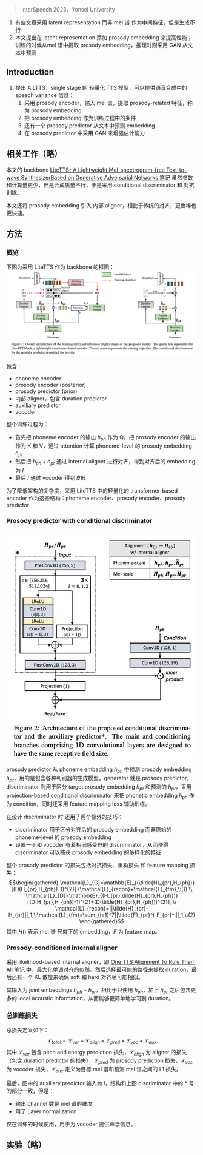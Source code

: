 > InterSpeech 2023，Yonsei University

1. 有些文章采用 latent representation 而非 mel 谱 作为中间特征，但是生成不行
2. 本文提出在 latent representation 添加 prosody embedding 来提高性能；训练的时候从mel 谱中提取 prosody embedding，推理时则采用 GAN 从文本中预测

## Introduction

1. 提出 AILTTS，single stage 的 轻量化 TTS 模型，可以提供语音合成中的 speech variance 信息：
	1. 采用 prosody encoder，输入 mel 谱，提取 prosody-related 特征，称为 prosody embedding
	2. 把 prosody embedding 作为训练过程中的条件
	3. 还有一个 prosody predictor 从文本中预测 embedding
	4. 在 prosody predictor 中采用 GAN 来增强估计能力

## 相关工作（略）

本文的 backbone [LiteTTS- A Lightweight Mel-spectrogram-free Text-to-wave SynthesizerBased on Generative Adversarial Networks 笔记](LiteTTS-%20A%20Lightweight%20Mel-spectrogram-free%20Text-to-wave%20SynthesizerBased%20on%20Generative%20Adversarial%20Networks%20笔记.md) 虽然参数和计算量更少，但是合成质量不行，于是采用 conditional discriminator 和 对抗训练。

本文还将 prosody embedding 引入 内部 aligner，相比于传统的对齐，更鲁棒也更快速。

## 方法

### 概览

下图为采用 LiteTTS 作为 backbone 的框图：
![](image/Pasted%20image%2020240122105834.png)

包含：
+ phoneme encoder
+ prosody encoder (posterior)
+ prosody predictor (prior)
+ 内部 aligner，包含 duration predictor
+ auxiliary predictor
+ vocoder

整个训练过程为：
+ 首先把 phoneme encoder 的输出 $h_{ph}$ 作为 Q，把 prosody encoder 的输出作为 K 和 V，通过 attention 计算 phoneme-level 的 prosody embedding $h_{pr}$ 
+ 然后把 $h_{ph}+h_{pr}$ 通过 internal aligner 进行对齐，得到对齐后的 embedding 为 $I$
+ 最后 $I$ 通过 vocoder 得到波形

为了降低架构的复杂度，采用 LiteTTS 中的轻量化的 transformer-based encoder 作为这些结构：phoneme encoder、prosody encoder、prosody predictor

### Prosody predictor with conditional discriminator

![](image/Pasted%20image%2020240122153602.png)

prosody predictor 从 phoneme embedding $h_{ph}$ 中预测 prosody embedding $h_{pr}$，用的是包含各种判别器的生成模型，generator 就是 prosody predictor，discriminator 则用于区分 target prosody embedding $h_{pr}$ 和预测的 $\tilde{h}_{pr}$，采用  projection-based conditional discriminator 来把 phonetic embedding $h_{ph}$ 作为 condition，同时还采用 feature mapping loss 辅助训练。

在设计 discriminator 时 还用了两个额外的技巧：
+ discriminator 用于区分对齐后的 prosody embedding 而非原始的 phoneme-level 的 prosody embedding
+ 设置一个和 vocoder 有着相同感受野的 discriminator，从而使得 discriminator 可以捕获 prosody embedding 的多样化的特征

整个 prosody predictor 的损失包括对抗损失、重构损失 和 feature mapping 损失：
$$\begin{gathered}
\mathcal{L}_{G}=\mathbb{E}_{(\tilde{H}_{pr},H_{ph})}[(D(H_{pr},H_{ph})-1)^{2}]+\mathcal{L}_{recon}+\mathcal{L}_{fm},\:(1) \\
\mathcal{L}_{D}=\mathbb{E}_{(H_{pr},\tilde{H}_{pr},H_{ph})}[(D(H_{pr},H_{ph})-1)^{2}+(D(\tilde{H}_{pr},H_{ph}))^{2}], \\
\mathcal{L}_{recon}=||\tilde{H}_{pr}-H_{pr}||_1,\:\mathcal{L}_{fm}=\sum_{i=1}^7||\tilde{F}_{pr}^i-F_{pr}^i||_1,\:(2) 
\end{gathered}$$
其中 $H()$ 表示 mel 谱 尺度下的 embedding，$F$ 为 feature map。

### Prosody-conditioned internal aligner

采用 likelihood-based internal aligner，即 [One TTS Alignment To Rule Them All 笔记](../对齐/One%20TTS%20Alignment%20To%20Rule%20Them%20All%20笔记.md) 中，最大化单调对齐的似然。然后选择最可能的路径来提取 duration，最后还有一个 KL 散度来确保 soft 和 hard 对齐尽可能相似。

其输入为 joint embeddings $h_{ph}+h_{pr}$，相比于只使用 $h_{ph}$，加上 $h_{pr}$ 之后包含更多的 local acoustic information，从而能够更简单地学习到 duration。

### 总训练损失

总损失定义如下：
$$\mathcal{L}_{total}=\mathcal{L}_{var}+\mathcal{L}_{align}+\mathcal{L}_{pred}+\mathcal{L}_{voc}+\mathcal{L}_{aux}$$
其中 $\mathcal{L}_{var}$ 包含 pitch and energy prediction 损失，$\mathcal{L}_{align}$ 为 aligner 的损失（包含 duration predictor 的损失），$\mathcal{L}_{pred}$ 为 prosody prediction 损失，$\mathcal{L}_{voc}$ 为 vocoder 损失，$\mathcal{L}_{aux}$ 定义为目标 mel 谱和预测 mel 谱之间的 L1 损失。

最后，图中的 auxiliary predictor 输入为 $I$，结构和上图 discriminator 中的 * 号的部分一致，但是：
+ 输出 channel 数是 mel 谱的维度
+ 用了 Layer normalization

仅在训练的时候使用，用于为 vocoder 提供声学信息。

## 实验（略）
